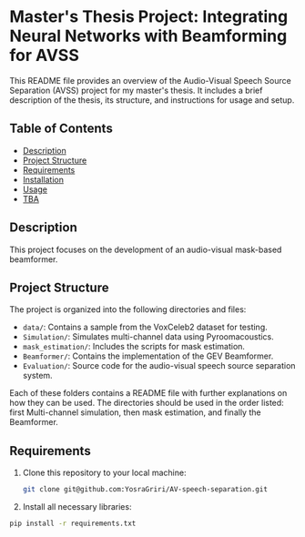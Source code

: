 # Master's Thesis Project: Integrating Neural Networks with Beamforming for AVSS

This README file provides an overview of the Audio-Visual Speech Source Separation (AVSS) project for my master's thesis. It includes a brief description of the thesis, its structure, and instructions for usage and setup.

## Table of Contents

- [Description](#description)
- [Project Structure](#project-structure)
- [Requirements](#requirements)
- [Installation](#installation)
- [Usage](#usage)
- [TBA](#tba)

## Description

This project focuses on the development of an audio-visual mask-based beamformer.

## Project Structure

The project is organized into the following directories and files:

- `data/`: Contains a sample from the VoxCeleb2 dataset for testing.
- `Simulation/`: Simulates multi-channel data using Pyroomacoustics.
- `mask_estimation/`: Includes the scripts for mask estimation.
- `Beamformer/`: Contains the implementation of the GEV Beamformer.
- `Evaluation/`: Source code for the audio-visual speech source separation system.

Each of these folders contains a README file with further explanations on how they can be used. The directories should be used in the order listed: first Multi-channel simulation, then mask estimation, and finally the Beamformer.

## Requirements

1. Clone this repository to your local machine:

   ```bash
   git clone git@github.com:YosraGriri/AV-speech-separation.git

2. Install all necessary libraries:
```bash
pip install -r requirements.txt
```
